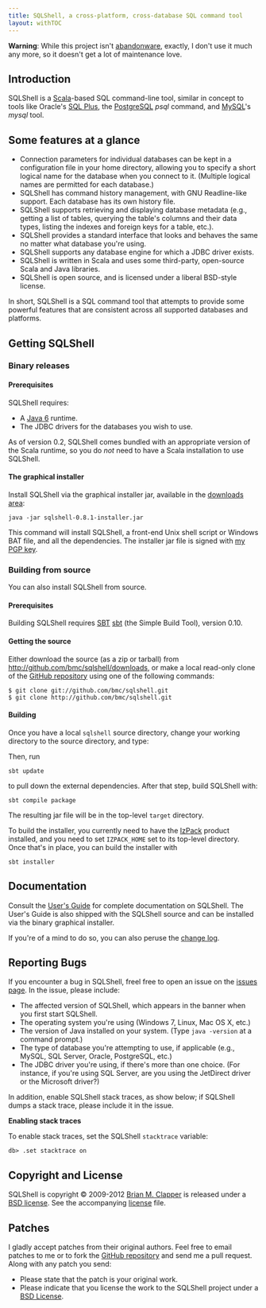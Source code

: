 ```yaml
---
title: SQLShell, a cross-platform, cross-database SQL command tool
layout: withTOC
---
```


**Warning**: While this project isn't [abandonware](https://en.wikipedia.org/wiki/Abandonware),
exactly, I don't use it much any more, so it doesn't get a lot of maintenance love.

## Introduction

SQLShell is a [Scala][]-based SQL command-line tool, similar in concept to
tools like Oracle's [SQL Plus][], the [PostgreSQL][] *psql* command, and
[MySQL][]'s *mysql* tool.

## Some features at a glance

* Connection parameters for individual databases can be kept in a
  configuration file in your home directory, allowing you to specify a
  short logical name for the database when you connect to it. (Multiple
  logical names are permitted for each database.)
* SQLShell has command history management, with GNU Readline-like support.
  Each database has its own history file.
* SQLShell supports retrieving and displaying database metadata (e.g.,
  getting a list of tables, querying the table's columns and their data
  types, listing the indexes and foreign keys for a table, etc.).
* SQLShell provides a standard interface that looks and behaves the same no
  matter what database you're using.
* SQLShell supports any database engine for which a JDBC driver exists.
* SQLShell is written in Scala and uses some third-party, open-source Scala
  and Java libraries.
* SQLShell is open source, and is licensed under a liberal BSD-style
  license.

In short, SQLShell is a SQL command tool that attempts to provide some
powerful features that are consistent across all supported databases and
platforms.

## Getting SQLShell

### Binary releases

#### Prerequisites

SQLShell requires:

* A [Java 6][] runtime.
* The JDBC drivers for the databases you wish to use.

As of version 0.2, SQLShell comes bundled with an appropriate version of
the Scala runtime, so you do *not* need to have a Scala installation to use
SQLShell.

#### The graphical installer

Install SQLShell via the graphical installer jar, available in the
[downloads area][]:

    java -jar sqlshell-0.8.1-installer.jar

This command will install SQLShell, a front-end Unix shell script or
Windows BAT file, and all the dependencies. The installer jar file is signed
with [my PGP key][].

### Building from source

You can also install SQLShell from source.

#### Prerequisites

Building SQLShell requires [SBT] [sbt] (the Simple Build Tool), version 0.10.

#### Getting the source

Either download the source (as a
zip or tarball) from <http://github.com/bmc/sqlshell/downloads>, or make a
local read-only clone of the [GitHub repository][] using one of the
following commands:

    $ git clone git://github.com/bmc/sqlshell.git
    $ git clone http://github.com/bmc/sqlshell.git

#### Building

Once you have a local `sqlshell` source directory, change your working
directory to the source directory, and type:

Then, run

    sbt update

to pull down the external dependencies. After that step, build SQLShell with:

    sbt compile package

The resulting jar file will be in the top-level `target` directory.

To build the installer, you currently need to have the [IzPack][izpack]
product installed, and you need to set `IZPACK_HOME` set to its top-level
directory. Once that's in place, you can build the installer with

    sbt installer

## Documentation

Consult the [User's Guide][] for complete documentation on SQLShell. The
User's Guide is also shipped with the SQLShell source and can be installed
via the binary graphical installer.

If you're of a mind to do so, you can also peruse the [change log][].

## Reporting Bugs

If you encounter a bug in SQLShell, freel free to open an issue on the
[issues page][]. In the issue, please include:

* The affected version of SQLShell, which appears in the banner when you
  first start SQLShell.
* The operating system you're using (Windows 7, Linux, Mac OS X, etc.)
* The version of Java installed on your system. (Type `java -version` at a
  command prompt.)
* The type of database you're attempting to use, if applicable (e.g., MySQL,
  SQL Server, Oracle, PostgreSQL, etc.)
* The JDBC driver you're using, if there's more than one choice. (For instance,
  if you're using SQL Server, are you using the JetDirect driver or the 
  Microsoft driver?)

In addition, enable SQLShell stack traces, as show below; if SQLShell dumps
a stack trace, please include it in the issue.

**Enabling stack traces**

To enable stack traces, set the SQLShell `stacktrace` variable:

    db> .set stacktrace on


## Copyright and License

SQLShell is copyright &copy; 2009-2012 [Brian M. Clapper][] is released
under a [BSD license][license]. See the accompanying [license][] file.

## Patches

I gladly accept patches from their original authors. Feel free to email
patches to me or to fork the [GitHub repository][] and send me a pull
request. Along with any patch you send:

* Please state that the patch is your original work.
* Please indicate that you license the work to the SQLShell project
  under a [BSD License][license].

[User's Guide]: users-guide.html
[GitHub repository]: http://github.com/bmc/sqlshell
[Scala]: http://www.scala-lang.org/
[SQL Plus]: http://www.oracle.com/technology/docs/tech/sql_plus/index.html
[PostgreSQL]: http://www.postgresql.org/
[MySQL]: http://www.mysql.org/
[Java 6]: http://java.sun.com/
[downloads area]: http://github.com/bmc/sqlshell/downloads/
[my PGP key]: http://www.clapper.org/bmc/pgp.html
[izpack]: http://izpack.org/
[sbt]: http://code.google.com/p/simple-build-tool
[sbt-setup]: http://code.google.com/p/simple-build-tool/wiki/Setup
[license]: license.html
[Brian M. Clapper]: mailto:bmc@clapper.org
[change log]: CHANGELOG.html
[issues page]: https://github.com/bmc/sqlshell/issues
